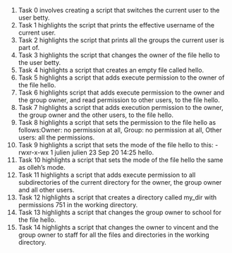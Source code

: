 1. Task 0 involves creating a script that switches the current user to the user betty.
2. Task 1 highlights the script that prints the effective username of the current user.
3. Task 2 highlights the script that prints all the groups the current user is part of.
4. Task 3 highlights the script that changes the owner of the file hello to the user betty.
5. Task 4 highlights  a script that creates an empty file called hello.
6. Task 5 highlights a script that adds execute permission to the owner of the file hello.
7. Task 6 highlights script that adds execute permission to the owner and the group owner, and read permission to other users, to the file hello.
8. Task 7 highlights a script that adds execution permission to the owner, the group owner and the other users, to the file hello.
9. Task 8 highlights a script that sets the permission to the file hello as follows:Owner: no permission at all, Group: no permission at all, Other users: all the permissions.
10. Task 9 highlights a script that sets the mode of the file hello to this: -rwxr-x-wx 1 julien julien 23 Sep 20 14:25 hello.
11. Task 10 highlights a script that sets the mode of the file hello the same as olleh’s mode.
12. Task 11 highlights  a script that adds execute permission to all subdirectories of the current directory for the owner, the group owner and all other users.
13. Task 12 highlights a script that creates a directory called my_dir with permissions 751 in the working directory.
14. Task 13 highlights a script that changes the group owner to school for the file hello.
15. Task 14 highlights a script that changes the owner to vincent and the group owner to staff for all the files and directories in the working directory.  
